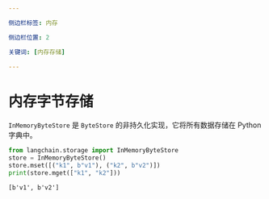 ```yaml
---

侧边栏标签: 内存

侧边栏位置: 2

关键词: [内存存储]

---
```


# 内存字节存储

`InMemoryByteStore` 是 `ByteStore` 的非持久化实现，它将所有数据存储在 Python 字典中。

```python
from langchain.storage import InMemoryByteStore
store = InMemoryByteStore()
store.mset([("k1", b"v1"), ("k2", b"v2")])
print(store.mget(["k1", "k2"]))
```

```output
[b'v1', b'v2']
```